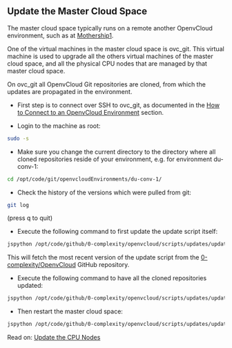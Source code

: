 ## Update the Master Cloud Space

The master cloud space typically runs on a remote another OpenvCloud environment, such as at [Mothership1](https://www.mothership1.com/).

One of the virtual machines in the master cloud space is ovc_git. This virtual machine is used to upgrade all the others virtual machines of the master cloud space, and all the physical CPU nodes that are managed by that master cloud space.

On ovc_git all OpenvCloud Git repositories are cloned, from which the updates are propagated in the environment.

- First step is to connect over SSH to ovc_git, as documented in the [How to Connect to an OpenvCloud Environment](../Sysadmin/connect.md) section.

- Login to the machine as root:
```bash
sudo -s
```

- Make sure you change the current directory to the directory where all cloned repositories reside of your environment, e.g. for environment du-conv-1:
```bash
cd /opt/code/git/openvcloudEnvironments/du-conv-1/
```

- Check the history of the versions which were pulled from git:
```bash
git log
```
(press q to quit)

- Execute the following command to first update the update script itself:
```bash
jspython /opt/code/github/0-complexity/openvcloud/scripts/updates/update-ays.py --self
```

This will fetch the most recent version of the update script from the [0-complexity/OpenvCloud](https://github.com/0-complexity/openvcloud/) GitHub repository.

- Execute the following command to have all the cloned repositories updated:
```bash
jspython /opt/code/github/0-complexity/openvcloud/scripts/updates/update-ays.py --update
```

- Then restart the master cloud space:
```bash
jspython /opt/code/github/0-complexity/openvcloud/scripts/updates/update-ays.py --restart-cloud
```

Read on: [Update the CPU Nodes](../CPUNodes/update_cpu_nodes.md)